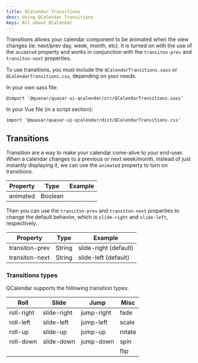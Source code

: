 ```yaml
---
title: QCalendar Transitions
desc: Using QCalendar Transitions
keys: All about QCalendar
---
```


Transitions allows your calendar component to be animated when the view changes (ie: next/prev day, week, month, etc). It is turned on with the use of the `animated` property and works in conjunction with the `transiton-prev` and `transiton-next` properties.

To use transitions, you must include the `QCalendarTransitions.sass` or `QCalendarTransitions.css`, depending on your needs.

In your own sass file:
```
@import '@quasar/quasar-ui-qcalendar/src/QCalendarTransitions.sass'
```

In your Vue file (in a script section):
```
import '@quasar/quasar-ui-qcalendar/dist/QCalendarTransitions.css'
```

## Transitions

Transition are a way to make your calendar come-alive to your end-user. When a calendar changes to a previous or next week/month, instead of just instantly displaying it, we can use the `animated` property to turn on transitions.

| Property | Type           | Example      |
| -------  | -------------- | -----------  |
| animated | Boolean        |              |

Then you can use the `transiton-prev` and `transiton-next` properties to change the default behavior, which is `slide-right` and `slide-left`, respectively.

| Property | Type           | Example      |
| -------  | -------------- | -----------  |
| transiton-prev | String   | slide-right (default) |
| transiton-next | String   | slide-left (default)  |

### Transitions types

QCalendar supports the following transition types:

| Roll       | Slide       | Jump       | Misc   |
| ----       | ----        | ----       | ----   |
| roll-right | slide-right | jump-right | fade   |
| roll-left  | slide-left  | jump-left  | scale  |
| roll-up    | slide-up    | jump-up    | rotate |
| roll-down  | slide-down  | jump-down  | spin   |
|            |             |            | flip   |
